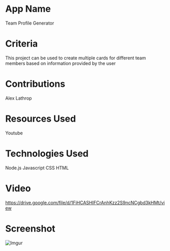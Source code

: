 # App Name

Team Profile Generator

# Criteria

This project can be used to create multiple cards for different team members based on information provided by the user

# Contributions

Alex Lathrop

# Resources Used

Youtube

# Technologies Used

Node.js
Javascript
CSS
HTML

# Video

https://drive.google.com/file/d/1FiHCASHIFCrAnhKzz2S9ncNCgbd3kHMt/view

# Screenshot

![Imgur](https://i.imgur.com/3Khz8Jx.png)
